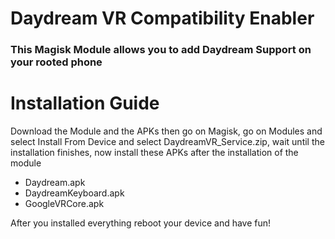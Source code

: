 # Daydream VR Compatibility Enabler
### This Magisk Module allows you to add Daydream Support on your rooted phone
# Installation Guide
Download the Module and the APKs then go on Magisk, go on Modules and select Install From Device and select DaydreamVR_Service.zip, wait until the installation finishes, now install these APKs after the installation of the module
- Daydream.apk
- DaydreamKeyboard.apk
- GoogleVRCore.apk

After you installed everything reboot your device and have fun!
